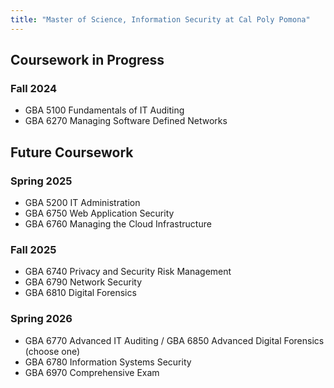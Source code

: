```yaml
---
title: "Master of Science, Information Security at Cal Poly Pomona"
---
```

## Coursework in Progress

### Fall 2024
- GBA 5100 Fundamentals of IT Auditing
- GBA 6270 Managing Software Defined Networks

## Future Coursework

### Spring 2025
- GBA 5200 IT Administration
- GBA 6750 Web Application Security
- GBA 6760 Managing the Cloud Infrastructure

### Fall 2025
- GBA 6740 Privacy and Security Risk Management
- GBA 6790 Network Security
- GBA 6810 Digital Forensics

### Spring 2026
- GBA 6770 Advanced IT Auditing / GBA 6850 Advanced Digital Forensics (choose one)
- GBA 6780 Information Systems Security
- GBA 6970 Comprehensive Exam
